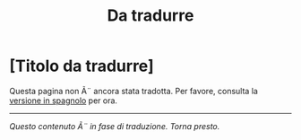 ﻿---
title: [Da tradurre]
---

<!-- TODO: translation missing - Italian version -->

# [Titolo da tradurre]

Questa pagina non Ã¨ ancora stata tradotta. Per favore, consulta la [versione in spagnolo](/es/mitos-amor) per ora.

---

*Questo contenuto Ã¨ in fase di traduzione. Torna presto.*
